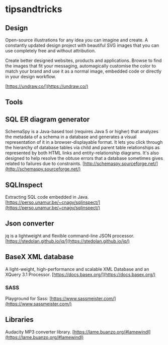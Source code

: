 # tipsandtricks

## Design
Open-source illustrations for any idea you can imagine and create.
A constantly updated design project with beautiful SVG images that you can use completely free and without attribution.

Create better designed websites, products and applications. Browse to find the images that fit your messaging, automagically customise the color to match your brand and use it as a normal image, embedded code or directly in your design workflow.

[https://undraw.co/](https://undraw.co/)

## Tools

## SQL ER diagram generator
SchemaSpy is a Java-based tool (requires Java 5 or higher) that analyzes the metadata of a schema in a database and generates a visual representation of it in a browser-displayable format. It lets you click through the hierarchy of database tables via child and parent table relationships as represented by both HTML links and entity-relationship diagrams. It's also designed to help resolve the obtuse errors that a database sometimes gives related to failures due to constraints.
[http://schemaspy.sourceforge.net/](http://schemaspy.sourceforge.net/)

## SQLInspect
Extracting SQL code embedded in Java. [https://perso.unamur.be/~cnagy/sqlinspect/](https://perso.unamur.be/~cnagy/sqlinspect/)

## Json converter
jq is a lightweight and flexible command-line JSON processor.
[https://stedolan.github.io/jq/](https://stedolan.github.io/jq/)

## BaseX XML database 
A light-weight, high-performance and scalable XML Database and an XQuery 3.1 Processor. [https://docs.basex.org/](https://docs.basex.org/)

### SASS
Playground for Sass: [https://www.sassmeister.com/](https://www.sassmeister.com/)

## Libraries

Audacity MP3 converter library. [https://lame.buanzo.org/#lamewindl](https://lame.buanzo.org/#lamewindl)
